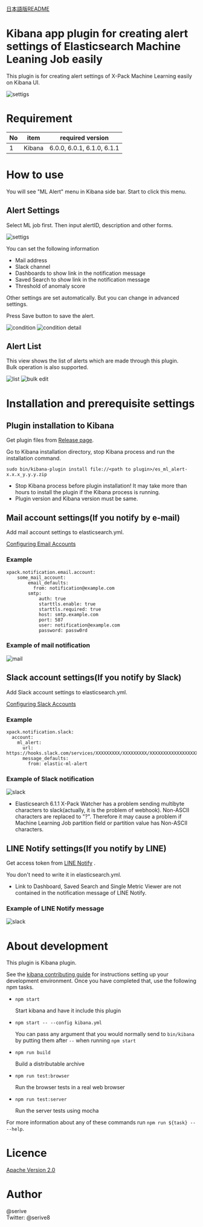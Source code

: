 [日本語版README](./README_ja.md)

Kibana app plugin for creating alert settings of Elasticsearch Machine Leaning Job easily
====

This plugin is for creating alert settings of X-Pack Machine Learning easily on Kibana UI.

<img src="https://user-images.githubusercontent.com/33506001/34860782-49f218a4-f7a3-11e7-8dda-aa1db7d1ef74.png" alt="settigs" />

# Requirement

|No  |item  |required version |
|---|---|---|
|1|Kibana|6.0.0, 6.0.1, 6.1.0, 6.1.1|

# How to use

You will see "ML Alert" menu in Kibana side bar.
Start to click this menu.

## Alert Settings
Select ML job first.
Then input alertID, description and other forms.

<img src="https://user-images.githubusercontent.com/33506001/34860782-49f218a4-f7a3-11e7-8dda-aa1db7d1ef74.png" alt="settigs" />

You can set the following information
+ Mail address
+ Slack channel
+ Dashboards to show link in the notification message
+ Saved Search to show link in the notification message
+ Threshold of anomaly score

Other settings are set automatically.
But you can change in advanced settings.

Press Save button to save the alert.

<img src="https://user-images.githubusercontent.com/33506001/34860784-4dd8794a-f7a3-11e7-851a-1c414095863a.png" alt="condition" />

<img src="https://user-images.githubusercontent.com/33506001/34860790-547a61c8-f7a3-11e7-9d9e-0f88928f3299.png" alt="condition detail" />

## Alert List
This view shows the list of alerts which are made through this plugin.<br>
Bulk operation is also supported.<br>

<img src="https://user-images.githubusercontent.com/33506001/34860804-5eb0af58-f7a3-11e7-8ac6-adc8c372f4a5.png" alt="list" />

<img src="https://user-images.githubusercontent.com/33506001/34860808-625ef07e-f7a3-11e7-9564-eb6574569f20.png" alt="bulk edit" />

# Installation and prerequisite settings

## Plugin installation to Kibana
Get plugin files from [Release page](https://github.com/serive/elastic-ml-alert-plugin/releases).

Go to Kibana installation directory, stop Kibana process and run the installation command.
```
sudo bin/kibana-plugin install file://<path to plugin>/es_ml_alert-x.x.x_y.y.y.zip
```

+ Stop Kibana process before plugin installation! It may take more than hours to install the plugin if the Kibana process is running.
+ Plugin version and Kibana version must be same.

## Mail account settings(If you notify by e-mail)
Add mail account settings to elasticsearch.yml.

[Configuring Email Accounts](https://www.elastic.co/guide/en/x-pack/current/actions-email.html#configuring-email)

### Example
```
xpack.notification.email.account:
    some_mail_account:
        email_defaults:
          from: notification@example.com
        smtp:
            auth: true
            starttls.enable: true
            starttls.required: true
            host: smtp.example.com
            port: 587
            user: notification@example.com
            password: passw0rd
```
### Example of mail notification
<img src="https://user-images.githubusercontent.com/33506001/34381422-c2e6d06a-eb4b-11e7-87d6-36df06f7f540.png" alt="mail" />


## Slack account settings(If you notify by Slack)
Add Slack account settings to elasticsearch.yml.

[Configuring Slack Accounts](https://www.elastic.co/guide/en/x-pack/current/actions-slack.html#configuring-slack)

### Example
```
xpack.notification.slack:
  account:
    ml_alert:
      url: https://hooks.slack.com/services/XXXXXXXXX/XXXXXXXXX/XXXXXXXXXXXXXXXXXXXXXXX
      message_defaults:
        from: elastic-ml-alert
```

### Example of Slack notification
<img src="https://user-images.githubusercontent.com/33506001/34381424-c49b2726-eb4b-11e7-8bb0-110d1c494851.png" alt="slack" />

+ Elasticsearch 6.1.1 X-Pack Watcher has a problem sending multibyte characters to slack(actually, it is the problem of webhook). Non-ASCII characters are replaced to "?". Therefore it may cause a problem if Machine Learning Job partition field or partition value has Non-ASCII characters.

## LINE Notify settings(If you notify by LINE)
Get access token from [LINE Notify](https://notify-bot.line.me/) .

You don't need to write it in elasticsearch.yml.

+ Link to Dashboard, Saved Search and Single Metric Viewer are not contained in the notification message of LINE Notify.

### Example of LINE Notify message
<img src="https://user-images.githubusercontent.com/33506001/34860737-ef302c1c-f7a2-11e7-8543-461c82667c79.png" alt="slack" />

# About development

This plugin is Kibana plugin.

See the [kibana contributing guide](https://github.com/elastic/kibana/blob/master/CONTRIBUTING.md) for instructions setting up your development environment. Once you have completed that, use the following npm tasks.

  - `npm start`

    Start kibana and have it include this plugin

  - `npm start -- --config kibana.yml`

    You can pass any argument that you would normally send to `bin/kibana` by putting them after `--` when running `npm start`

  - `npm run build`

    Build a distributable archive

  - `npm run test:browser`

    Run the browser tests in a real web browser

  - `npm run test:server`

    Run the server tests using mocha

For more information about any of these commands run `npm run ${task} -- --help`.

# Licence

[Apache Version 2.0](https://github.com/serive/es-ml-alert/blob/master/LICENSE)

# Author
@serive <br/>
Twitter: @serive8
